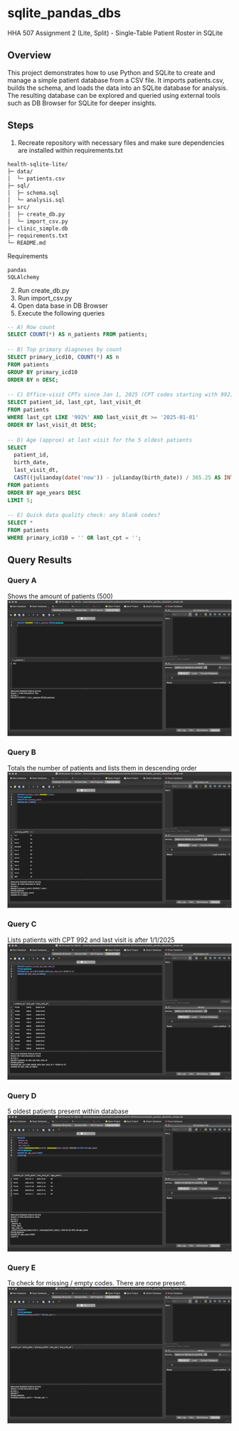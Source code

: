 # sqlite_pandas_dbs
HHA 507 Assignment 2 (Lite, Split) - Single-Table Patient Roster in SQLite

## Overview
This project demonstrates how to use Python and SQLite to create and manage a simple patient database from a CSV file. It imports patients.csv, builds the schema, and loads the data into an SQLite database for analysis. The resulting database can be explored and queried using external tools such as DB Browser for SQLite for deeper insights.

## Steps 
1. Recreate repository with necessary files and make sure dependencies are installed within requirements.txt
```
health-sqlite-lite/
├─ data/
│  └─ patients.csv
├─ sql/
│  ├─ schema.sql
│  └─ analysis.sql
├─ src/
│  ├─ create_db.py         
│  └─ import_csv.py        
├─ clinic_simple.db        
├─ requirements.txt
└─ README.md
```
Requirements
```
pandas
SQLAlchemy
```
2. Run create_db.py
3. Run import_csv.py
4. Open data base in DB Browser
5. Execute the following queries
```sql
-- A) Row count
SELECT COUNT(*) AS n_patients FROM patients;

-- B) Top primary diagnoses by count
SELECT primary_icd10, COUNT(*) AS n
FROM patients
GROUP BY primary_icd10
ORDER BY n DESC;

-- C) Office-visit CPTs since Jan 1, 2025 (CPT codes starting with 992)
SELECT patient_id, last_cpt, last_visit_dt
FROM patients
WHERE last_cpt LIKE '992%' AND last_visit_dt >= '2025-01-01'
ORDER BY last_visit_dt DESC;

-- D) Age (approx) at last visit for the 5 oldest patients
SELECT
  patient_id,
  birth_date,
  last_visit_dt,
  CAST((julianday(date('now')) - julianday(birth_date)) / 365.25 AS INT) AS age_years
FROM patients
ORDER BY age_years DESC
LIMIT 5;

-- E) Quick data quality check: any blank codes?
SELECT *
FROM patients
WHERE primary_icd10 = '' OR last_cpt = '';
```

## Query Results
### Query A
  Shows the amount of patients (500)
 ![A](images/A.png)

 ### Query B
  Totals the number of patients and lists them in descending order
 ![B](images/B.png)

 ### Query C
  Lists patients with CPT 992 and last visit is after 1/1/2025
 ![C](images/C.png)

 ### Query D
  5 oldest patients present within database
 ![D](images/D.png)

### Query E
  To check for missing / empty codes. There are none present.
 ![E](images/E.png)
 
